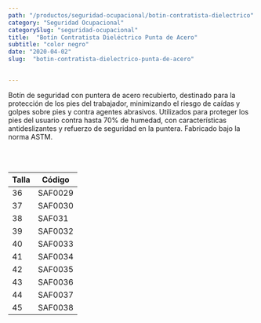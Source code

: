 ```yaml
---
path: "/productos/seguridad-ocupacional/botin-contratista-dielectrico"
category: "Seguridad Ocupacional"
categorySlug: "seguridad-ocupacional"
title:  "Botín Contratista Dieléctrico Punta de Acero"
subtitle: "color negro"
date: "2020-04-02"
slug:  "botin-contratista-dielectrico-punta-de-acero"


---
```

Botín de seguridad con puntera de acero recubierto, destinado para la protección de los pies del trabajador, minimizando el riesgo de caídas y golpes sobre pies y contra agentes abrasivos. Utilizados para proteger los pies del usuario contra hasta 70% de humedad, con características antideslizantes y refuerzo de seguridad en la puntera. Fabricado bajo la norma ASTM.


<br> <br>
<table class="min-w-full md:min-w-0 divide-y-0 divide-gray-200">
          <thead class=" bg-white">
            <tr>
              <th scope="col" class="px-6 text-center text-xs font-medium text-blue-500 uppercase tracking-wider">
                Talla
              </th>
              <th scope="col" class="px-6 py-3 text-center text-xs font-medium text-blue-500 uppercase tracking-wider">
                Código
              </th>
            </tr>
          </thead>
          <tbody>
            <tr class="bg-gray-400">
              <td class="px-6 py-4 whitespace-nowrap text-sm text-gray-700 text-center">
              36
              </td>
              <td class="px-6 py-4 whitespace-nowrap text-sm text-gray-700 text-center">
              SAF0029
              </td>
            </tr> 
            <tr class="bg-gray-200">
              <td class="px-6 py-4 whitespace-nowrap text-sm text-gray-700 text-center">
              37
              </td>
              <td class="px-6 py-4 whitespace-nowrap text-sm text-gray-700 text-center">
              SAF0030
              </td>
            </tr> 
            <tr class="bg-gray-400">
              <td class="px-6 py-4 whitespace-nowrap text-sm text-gray-700 text-center">
              38
              </td>
              <td class="px-6 py-4 whitespace-nowrap text-sm text-gray-700 text-center">
              SAF031
              </td>
            </tr> 
            <tr class="bg-gray-200">
              <td class="px-6 py-4 whitespace-nowrap text-sm text-gray-700 text-center">
              39
              </td>
              <td class="px-6 py-4 whitespace-nowrap text-sm text-gray-700 text-center">
              SAF0032
              </td>
            </tr> 
            <tr class="bg-gray-400">
              <td class="px-6 py-4 whitespace-nowrap text-sm text-gray-700 text-center">
              40
              </td>
              <td class="px-6 py-4 whitespace-nowrap text-sm text-gray-700 text-center">
              SAF0033
              </td>
            </tr> 
            <tr class="bg-gray-200">
              <td class="px-6 py-4 whitespace-nowrap text-sm text-gray-700 text-center">
              41
              </td>
              <td class="px-6 py-4 whitespace-nowrap text-sm text-gray-700 text-center">
              SAF0034
              </td>
            </tr> 
            <tr class="bg-gray-400">
              <td class="px-6 py-4 whitespace-nowrap text-sm text-gray-700 text-center">
              42
              </td>
              <td class="px-6 py-4 whitespace-nowrap text-sm text-gray-700 text-center">
              SAF0035
              </td>
            </tr> 
            <tr class="bg-gray-200">
              <td class="px-6 py-4 whitespace-nowrap text-sm text-gray-700 text-center">
              43
              </td>
              <td class="px-6 py-4 whitespace-nowrap text-sm text-gray-700 text-center">
              SAF0036
              </td>
            </tr> 
            <tr class="bg-gray-400">
              <td class="px-6 py-4 whitespace-nowrap text-sm text-gray-700 text-center">
              44
              </td>
              <td class="px-6 py-4 whitespace-nowrap text-sm text-gray-700 text-center">
              SAF0037
              </td>
            </tr> 
            <tr class="bg-gray-200">
              <td class="px-6 py-4 whitespace-nowrap text-sm text-gray-700 text-center">
              45
              </td>
              <td class="px-6 py-4 whitespace-nowrap text-sm text-gray-700 text-center">
              SAF0038
              </td>
            </tr> 
          </tbody>
        </table>



